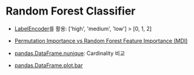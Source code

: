 # Random Forest Classifier

- [LabelEncoder](https://scikit-learn.org/stable/modules/generated/sklearn.preprocessing.LabelEncoder.html)를 활용: ['high', 'medium', 'low'] > [0, 1, 2]

- [Permutation Importance vs Random Forest Feature Importance (MDI)](https://scikit-learn.org/stable/auto_examples/inspection/plot_permutation_importance.html)

- [pandas.DataFrame.nunique](https://pandas.pydata.org/docs/reference/api/pandas.DataFrame.nunique.html): Cardinality 비교

- [pandas.DataFrame.plot.bar](https://pandas.pydata.org/docs/reference/api/pandas.DataFrame.plot.bar.html)
